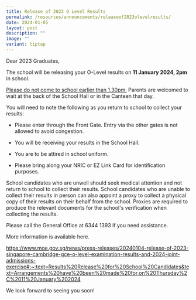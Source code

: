 ```yaml
---
title: Release of 2023 O Level Results
permalink: /resources/announcements/releaseof2023olevelresults/
date: 2024-01-05
layout: post
description: ""
image: ""
variant: tiptap
---
```

<p>Dear 2023 Graduates, </p><p>The school will be releasing your O-Level results on <strong>11 January 2024, 2pm</strong> in school. </p><p><u>Please do not come to school earlier than 1.30pm.</u> Parents are welcomed to wait at the back of the School Hall or in the Canteen that day.</p><p>You will need to note the following as you return to school to collect your results:</p><ul data-tight="true" class="tight"><li><p>Please enter through the Front Gate. Entry via the other gates is not allowed to avoid congestion.</p></li><li><p>You will be receiving your results in the School Hall.</p></li><li><p>You are to be attired in school uniform.</p></li><li><p>Please bring along your NRIC or EZ Link Card for identification purposes.</p></li></ul><p>School candidates who are unwell should seek medical attention and not return to school to collect their results. School candidates who are unable to collect their results in person can also appoint a proxy to collect a physical copy of their results on their behalf from the school. Proxies are required to produce the relevant documents for the school's verification when collecting the results. </p><p>Please call the General Office at 6344 1393 if you need assistance. </p><p>More information is available here.</p><p><a href="https://www.moe.gov.sg/news/press-releases/20240104-release-of-2023-singapore-cambridge-gce-o-level-examination-results-and-2024-joint-admissions-exercise#:~:text=Results%20Release%20for%20School%20Candidates&amp;text=Arrangements%20have%20been%20made%20for,on%20Thursday%2C%2011%20January%202024" rel="noopener noreferrer nofollow" target="_blank">https://www.moe.gov.sg/news/press-releases/20240104-release-of-2023-singapore-cambridge-gce-o-level-examination-results-and-2024-joint-admissions-exercise#:~:text=Results%20Release%20for%20School%20Candidates&amp;text=Arrangements%20have%20been%20made%20for,on%20Thursday%2C%2011%20January%202024</a></p><p></p><p>We look forward to seeing you soon!</p>